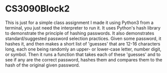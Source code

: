 # CS3090Block2
This is just for a simple class assignment
I made it using Python3 from a terminal, you just need the interpreter to run it.
It uses Python's hash library to demonstrate the principle of hashing passwords. It also demonstrates standard/suggested password selection practices.
Given some password, it hashes it, and then makes a short list of 'guesses' that are 12-16 characters long, each one being randomly an upper- or lower-case letter, number digit, or symbol.
Then it runs a function that takes each of these 'guesses' and to see if any are the correct password, hashes them and compares them to the hash of the original given password.

